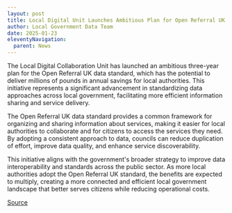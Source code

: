 ```yaml
---
layout: post
title: Local Digital Unit Launches Ambitious Plan for Open Referral UK Data Standard
author: Local Government Data Team
date: 2025-01-23
eleventyNavigation:
  parent: News
---
```


The Local Digital Collaboration Unit has launched an ambitious three-year plan for the Open Referral UK data standard, which has the potential to deliver millions of pounds in annual savings for local authorities. This initiative represents a significant advancement in standardizing data approaches across local government, facilitating more efficient information sharing and service delivery.

The Open Referral UK data standard provides a common framework for organizing and sharing information about services, making it easier for local authorities to collaborate and for citizens to access the services they need. By adopting a consistent approach to data, councils can reduce duplication of effort, improve data quality, and enhance service discoverability.

This initiative aligns with the government's broader strategy to improve data interoperability and standards across the public sector. As more local authorities adopt the Open Referral UK standard, the benefits are expected to multiply, creating a more connected and efficient local government landscape that better serves citizens while reducing operational costs.

[Source](https://www.localdigital.gov.uk/news/)
